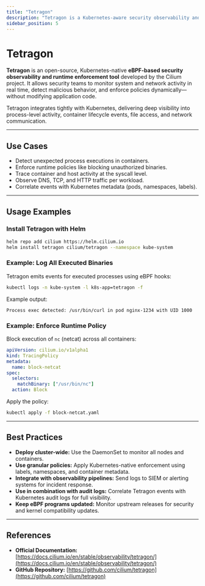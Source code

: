 ```yaml
---
title: "Tetragon"
description: "Tetragon is a Kubernetes-aware security observability and runtime enforcement tool built on eBPF, enabling detection of malicious behavior and policy enforcement in real time."
sidebar_position: 5
---
```


# Tetragon

**Tetragon** is an open-source, Kubernetes-native **eBPF-based security observability and runtime enforcement tool** developed by the Cilium project. It allows security teams to monitor system and network activity in real time, detect malicious behavior, and enforce policies dynamically—without modifying application code.

Tetragon integrates tightly with Kubernetes, delivering deep visibility into process-level activity, container lifecycle events, file access, and network communication.

---

## Use Cases

- Detect unexpected process executions in containers.
- Enforce runtime policies like blocking unauthorized binaries.
- Trace container and host activity at the syscall level.
- Observe DNS, TCP, and HTTP traffic per workload.
- Correlate events with Kubernetes metadata (pods, namespaces, labels).

---

## Usage Examples

### Install Tetragon with Helm

```bash
helm repo add cilium https://helm.cilium.io
helm install tetragon cilium/tetragon --namespace kube-system
```

### Example: Log All Executed Binaries

Tetragon emits events for executed processes using eBPF hooks:

```bash
kubectl logs -n kube-system -l k8s-app=tetragon -f
```

Example output:

```
Process exec detected: /usr/bin/curl in pod nginx-1234 with UID 1000
```

### Example: Enforce Runtime Policy

Block execution of `nc` (netcat) across all containers:

```yaml
apiVersion: cilium.io/v1alpha1
kind: TracingPolicy
metadata:
  name: block-netcat
spec:
  selectors:
    matchBinary: ["/usr/bin/nc"]
  action: Block
```

Apply the policy:

```bash
kubectl apply -f block-netcat.yaml
```

---

## Best Practices

- **Deploy cluster-wide:** Use the DaemonSet to monitor all nodes and containers.
- **Use granular policies:** Apply Kubernetes-native enforcement using labels, namespaces, and container metadata.
- **Integrate with observability pipelines:** Send logs to SIEM or alerting systems for incident response.
- **Use in combination with audit logs:** Correlate Tetragon events with Kubernetes audit logs for full visibility.
- **Keep eBPF programs updated:** Monitor upstream releases for security and kernel compatibility updates.

---

## References

- **Official Documentation:** [https://docs.cilium.io/en/stable/observability/tetragon/](https://docs.cilium.io/en/stable/observability/tetragon/)
- **GitHub Repository:** [https://github.com/cilium/tetragon](https://github.com/cilium/tetragon)
